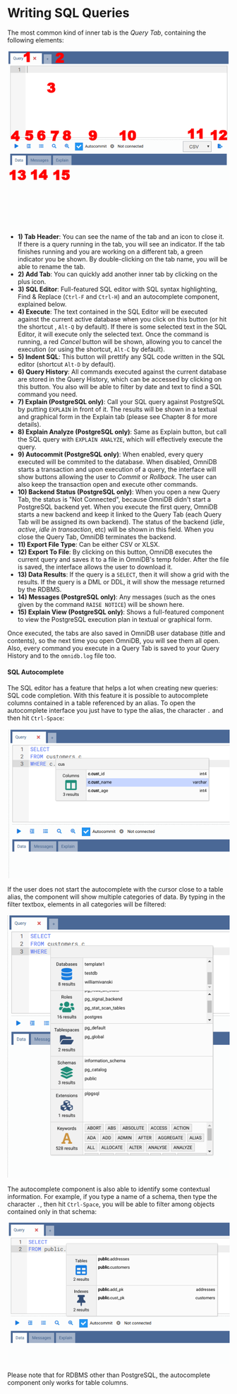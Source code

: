 # Writing SQL Queries

The most common kind of inner tab is the *Query Tab*, containing the following
elements:

![](https://raw.githubusercontent.com/OmniDB/doc/master/img/image_049.png)

- **1) Tab Header**: You can see the name of the tab and an icon to close it. If
there is a query running in the tab, you will see an indicator. If the tab
finishes running and you are working on a different tab, a green indicator you
be shown. By double-clicking on the tab name, you will be able to rename the
tab.
- **2) Add Tab**: You can quickly add another inner tab by clicking on the plus
icon.
- **3) SQL Editor**: Full-featured SQL editor with SQL syntax highlighting,
Find & Replace (`Ctrl-F` and `Ctrl-H`) and an autocomplete component, explained
below.
- **4) Execute**: The text contained in the SQL Editor will be executed against
the current active database when you click on this button (or hit the shortcut
, `Alt-Q` by default). If there is some selected text in the SQL Editor, it will
execute only the selected text. Once the command is running, a red *Cancel*
button will be shown, allowing you to cancel the execution (or using the
shortcut, `Alt-C` by default).
- **5) Indent SQL**: This button will prettify any SQL code written in the SQL
editor (shortcut `Alt-D` by default).
- **6) Query History**: All commands executed against the current database are
stored in the Query History, which can be accessed by clicking on this button.
You also will be able to filter by date and text to find a SQL command you need.
- **7) Explain (PostgreSQL only)**: Call your SQL query against PostgreSQL by
putting `EXPLAIN` in front of it. The results will be shown in a textual and
graphical form in the Explain tab (please see Chapter 8 for more details).
- **8) Explain Analyze (PostgreSQL only)**: Same as Explain button, but call
the SQL query with `EXPLAIN ANALYZE`, which will effectively execute the query.
- **9) Autocommit (PostgreSQL only)**: When enabled, every query executed will
be commited to the database. When disabled, OmniDB starts a transaction and upon
execution of a query, the interface will show buttons allowing the user to
*Commit* or *Rollback*. The user can also keep the transaction open and execute
other commands.
- **10) Backend Status (PostgreSQL only)**: When you open a new Query Tab, the
status is "Not Connected", because OmniDB didn't start a PostgreSQL backend yet.
When you execute the first query, OmniDB starts a new backend and keep it linked
to the Query Tab (each Query Tab will be assigned its own backend). The status
of the backend (*idle*, *active*, *idle in transaction*, etc) will be shown in
this field. When you close the Query Tab, OmniDB terminates the backend.
- **11) Export File Type**: Can be either CSV or XLSX.
- **12) Export To File**: By clicking on this button, OmniDB executes the
current query and saves it to a file in OmniDB's temp folder. After the file is
saved, the interface allows the user to download it.
- **13) Data Results**: If the query is a `SELECT`, then it will show a grid
with the results. If the query is a DML or DDL, it will show the message
returned by the RDBMS.
- **14) Messages (PostgreSQL only)**: Any messages (such as the ones given by
the command `RAISE NOTICE`) will be shown here.
- **15) Explain View (PostgreSQL only)**: Shows a full-featured component to
view the PostgreSQL execution plan in textual or graphical form.

Once executed, the tabs are also saved in OmniDB user database (title and
contents), so the next time you open OmniDB, you will see them all open. Also,
every command you execute in a Query Tab is saved to your Query History and to
the `omnidb.log` file too.


#### SQL Autocomplete

The SQL editor has a feature that helps a lot when creating new queries: SQL
code completion. With this feature it is possible to autocomplete columns
contained in a table referenced by an alias. To open the autocomplete interface
you just have to type the alias, the character `.` and then hit `Ctrl-Space`:

![](https://raw.githubusercontent.com/OmniDB/doc/master/img/image_050.png)

If the user does not start the autocomplete with the cursor close to a table
alias, the component will show multiple categories of data. By typing in the
filter textbox, elements in all categories will be filtered:

![](https://raw.githubusercontent.com/OmniDB/doc/master/img/image_051.png)

The autocomplete component is also able to identify some contextual information.
For example, if you type a name of a schema, then type the character `.`, then
hit `Ctrl-Space`, you will be able to filter among objects contained only in
that schema:

![](https://raw.githubusercontent.com/OmniDB/doc/master/img/image_052.png)

Please note that for RDBMS other than PostgreSQL, the autocomplete component
only works for table columns.
